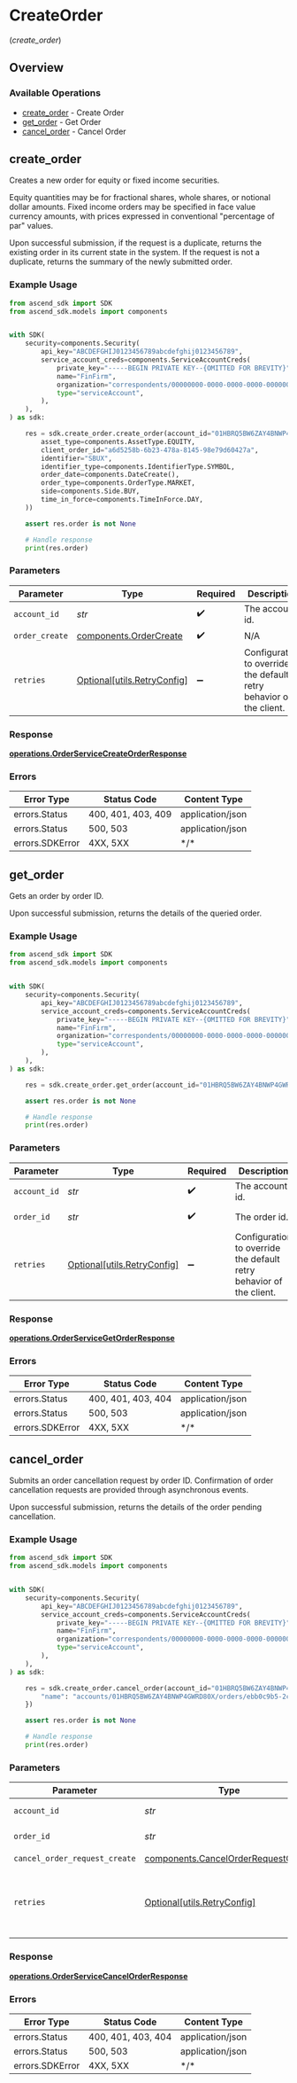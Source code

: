 # CreateOrder
(*create_order*)

## Overview

### Available Operations

* [create_order](#create_order) - Create Order
* [get_order](#get_order) - Get Order
* [cancel_order](#cancel_order) - Cancel Order

## create_order

Creates a new order for equity or fixed income securities.

 Equity quantities may be for fractional shares, whole shares, or notional dollar amounts. Fixed income orders may be specified in face value currency amounts, with prices expressed in conventional "percentage of par" values.

 Upon successful submission, if the request is a duplicate, returns the existing order in its current state in the system. If the request is not a duplicate, returns the summary of the newly submitted order.

### Example Usage

<!-- UsageSnippet language="python" operationID="OrderService_CreateOrder" method="post" path="/trading/v1/accounts/{account_id}/orders" -->
```python
from ascend_sdk import SDK
from ascend_sdk.models import components


with SDK(
    security=components.Security(
        api_key="ABCDEFGHIJ0123456789abcdefghij0123456789",
        service_account_creds=components.ServiceAccountCreds(
            private_key="-----BEGIN PRIVATE KEY--{OMITTED FOR BREVITY}",
            name="FinFirm",
            organization="correspondents/00000000-0000-0000-0000-000000000000",
            type="serviceAccount",
        ),
    ),
) as sdk:

    res = sdk.create_order.create_order(account_id="01HBRQ5BW6ZAY4BNWP4GWRD80X", order_create=components.OrderCreate(
        asset_type=components.AssetType.EQUITY,
        client_order_id="a6d5258b-6b23-478a-8145-98e79d60427a",
        identifier="SBUX",
        identifier_type=components.IdentifierType.SYMBOL,
        order_date=components.DateCreate(),
        order_type=components.OrderType.MARKET,
        side=components.Side.BUY,
        time_in_force=components.TimeInForce.DAY,
    ))

    assert res.order is not None

    # Handle response
    print(res.order)

```

### Parameters

| Parameter                                                           | Type                                                                | Required                                                            | Description                                                         | Example                                                             |
| ------------------------------------------------------------------- | ------------------------------------------------------------------- | ------------------------------------------------------------------- | ------------------------------------------------------------------- | ------------------------------------------------------------------- |
| `account_id`                                                        | *str*                                                               | :heavy_check_mark:                                                  | The account id.                                                     | 01HBRQ5BW6ZAY4BNWP4GWRD80X                                          |
| `order_create`                                                      | [components.OrderCreate](../../models/components/ordercreate.md)    | :heavy_check_mark:                                                  | N/A                                                                 |                                                                     |
| `retries`                                                           | [Optional[utils.RetryConfig]](../../models/utils/retryconfig.md)    | :heavy_minus_sign:                                                  | Configuration to override the default retry behavior of the client. |                                                                     |

### Response

**[operations.OrderServiceCreateOrderResponse](../../models/operations/orderservicecreateorderresponse.md)**

### Errors

| Error Type         | Status Code        | Content Type       |
| ------------------ | ------------------ | ------------------ |
| errors.Status      | 400, 401, 403, 409 | application/json   |
| errors.Status      | 500, 503           | application/json   |
| errors.SDKError    | 4XX, 5XX           | \*/\*              |

## get_order

Gets an order by order ID.

 Upon successful submission, returns the details of the queried order.

### Example Usage

<!-- UsageSnippet language="python" operationID="OrderService_GetOrder" method="get" path="/trading/v1/accounts/{account_id}/orders/{order_id}" -->
```python
from ascend_sdk import SDK
from ascend_sdk.models import components


with SDK(
    security=components.Security(
        api_key="ABCDEFGHIJ0123456789abcdefghij0123456789",
        service_account_creds=components.ServiceAccountCreds(
            private_key="-----BEGIN PRIVATE KEY--{OMITTED FOR BREVITY}",
            name="FinFirm",
            organization="correspondents/00000000-0000-0000-0000-000000000000",
            type="serviceAccount",
        ),
    ),
) as sdk:

    res = sdk.create_order.get_order(account_id="01HBRQ5BW6ZAY4BNWP4GWRD80X", order_id="ebb0c9b5-2c74-45c9-a4ab-40596b778706")

    assert res.order is not None

    # Handle response
    print(res.order)

```

### Parameters

| Parameter                                                           | Type                                                                | Required                                                            | Description                                                         | Example                                                             |
| ------------------------------------------------------------------- | ------------------------------------------------------------------- | ------------------------------------------------------------------- | ------------------------------------------------------------------- | ------------------------------------------------------------------- |
| `account_id`                                                        | *str*                                                               | :heavy_check_mark:                                                  | The account id.                                                     | 01HBRQ5BW6ZAY4BNWP4GWRD80X                                          |
| `order_id`                                                          | *str*                                                               | :heavy_check_mark:                                                  | The order id.                                                       | ebb0c9b5-2c74-45c9-a4ab-40596b778706                                |
| `retries`                                                           | [Optional[utils.RetryConfig]](../../models/utils/retryconfig.md)    | :heavy_minus_sign:                                                  | Configuration to override the default retry behavior of the client. |                                                                     |

### Response

**[operations.OrderServiceGetOrderResponse](../../models/operations/orderservicegetorderresponse.md)**

### Errors

| Error Type         | Status Code        | Content Type       |
| ------------------ | ------------------ | ------------------ |
| errors.Status      | 400, 401, 403, 404 | application/json   |
| errors.Status      | 500, 503           | application/json   |
| errors.SDKError    | 4XX, 5XX           | \*/\*              |

## cancel_order

Submits an order cancellation request by order ID. Confirmation of order cancellation requests are provided through asynchronous events.

 Upon successful submission, returns the details of the order pending cancellation.

### Example Usage

<!-- UsageSnippet language="python" operationID="OrderService_CancelOrder" method="post" path="/trading/v1/accounts/{account_id}/orders/{order_id}:cancel" -->
```python
from ascend_sdk import SDK
from ascend_sdk.models import components


with SDK(
    security=components.Security(
        api_key="ABCDEFGHIJ0123456789abcdefghij0123456789",
        service_account_creds=components.ServiceAccountCreds(
            private_key="-----BEGIN PRIVATE KEY--{OMITTED FOR BREVITY}",
            name="FinFirm",
            organization="correspondents/00000000-0000-0000-0000-000000000000",
            type="serviceAccount",
        ),
    ),
) as sdk:

    res = sdk.create_order.cancel_order(account_id="01HBRQ5BW6ZAY4BNWP4GWRD80X", order_id="ebb0c9b5-2c74-45c9-a4ab-40596b778706", cancel_order_request_create={
        "name": "accounts/01HBRQ5BW6ZAY4BNWP4GWRD80X/orders/ebb0c9b5-2c74-45c9-a4ab-40596b778706",
    })

    assert res.order is not None

    # Handle response
    print(res.order)

```

### Parameters

| Parameter                                                                                  | Type                                                                                       | Required                                                                                   | Description                                                                                | Example                                                                                    |
| ------------------------------------------------------------------------------------------ | ------------------------------------------------------------------------------------------ | ------------------------------------------------------------------------------------------ | ------------------------------------------------------------------------------------------ | ------------------------------------------------------------------------------------------ |
| `account_id`                                                                               | *str*                                                                                      | :heavy_check_mark:                                                                         | The account id.                                                                            | 01HBRQ5BW6ZAY4BNWP4GWRD80X                                                                 |
| `order_id`                                                                                 | *str*                                                                                      | :heavy_check_mark:                                                                         | The order id.                                                                              | ebb0c9b5-2c74-45c9-a4ab-40596b778706                                                       |
| `cancel_order_request_create`                                                              | [components.CancelOrderRequestCreate](../../models/components/cancelorderrequestcreate.md) | :heavy_check_mark:                                                                         | N/A                                                                                        |                                                                                            |
| `retries`                                                                                  | [Optional[utils.RetryConfig]](../../models/utils/retryconfig.md)                           | :heavy_minus_sign:                                                                         | Configuration to override the default retry behavior of the client.                        |                                                                                            |

### Response

**[operations.OrderServiceCancelOrderResponse](../../models/operations/orderservicecancelorderresponse.md)**

### Errors

| Error Type         | Status Code        | Content Type       |
| ------------------ | ------------------ | ------------------ |
| errors.Status      | 400, 401, 403, 404 | application/json   |
| errors.Status      | 500, 503           | application/json   |
| errors.SDKError    | 4XX, 5XX           | \*/\*              |